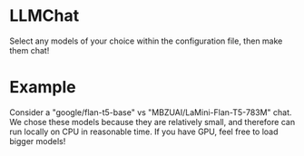 # LLMChat
Select any models of your choice within the configuration file, then make them chat!

# Example
Consider a "google/flan-t5-base" vs "MBZUAI/LaMini-Flan-T5-783M" chat. We chose these models because they are relatively small, and therefore can run locally on CPU in reasonable time. If you have GPU, feel free to load bigger models!
